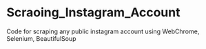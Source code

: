 # Scraoing_Instagram_Account
Code for scraping any public instagram account using WebChrome, Selenium, BeautifulSoup
